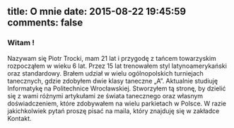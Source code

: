 title: O mnie
date: 2015-08-22 19:45:59
comments: false
---

### Witam !

Nazywam się Piotr Trocki, mam 21 lat i przygodę z tańcem towarzyskim rozpocząłem w wieku 6 lat. Przez 15 lat trenowałem styl latynoamerykański oraz standardowy. Brałem udział w wielu ogólnopolskich turniejach tanecznych, gdzie zdobyłem dwie klasy taneczne „A”. Aktualnie studiuję Informatykę na Politechnice Wrocławskiej. Stworzyłem tą stronę, by dzielić się z wami różnymi artykułami ze świata tanecznego oraz własnym doświadczeniem, które zdobywałem na wielu parkietach w Polsce. W razie jakichkolwiek pytań proszę pisać na maila, który znajduję się w zakładce Kontakt. 